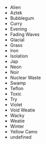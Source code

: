 - Alien
- Aztek
- Bubblegum
- Curry
- Evening
- Fading Waves
- Glacial
- Grass
- Iron
- Isolation
- Jap
- Neon
- Noir
- Nuclear Waste
- Swamp
- Teflon
- Toxic
- Try
- Violet
- Void Weatie
- Wacky
- Weatie
- Winter
- Yellow Camo
- undefined

